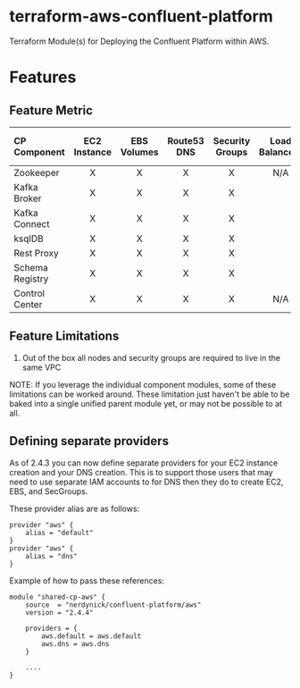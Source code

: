 # terraform-aws-confluent-platform

Terraform Module(s) for Deploying the Confluent Platform within AWS.

# Features

## Feature Metric

| CP Component    | EC2 Instance | EBS Volumes | Route53 DNS | Security Groups | Load Balancers | Multi AZ | Auto Scaling Groups | Multi Cluster |
|:--------------- |:------------:|:------------:|:-----------:|:---------------:|:--------------:|:--------:|:-------------------:|:-------------:|
| Zookeeper       | X            | X            | X           | X               | N/A            | X        | N/A                 | N/A           |
| Kafka Broker    | X            | X            | X           | X               |                | X        | N/A                 | N/A           |
| Kafka Connect   | X            | X            | X           | X               |                | X        |                     |               |
| ksqlDB          | X            | X            | X           | X               |                | X        |                     |               |
| Rest Proxy      | X            | X            | X           | X               |                | X        |                     | N/A           |
| Schema Registry | X            | X            | X           | X               |                | X        | N/A                 | N/A           |
| Control Center  | X            | X            | X           | X               | N/A            | X        | N/A                 | N/A           |

## Feature Limitations

1. Out of the box all nodes and security groups are required to live in the same VPC

NOTE: If you leverage the individual component modules, some of these limitations can be worked around.
These limitation just haven't be able to be baked into a single unified parent module yet, or may not be possible to at all.

## Defining separate providers

As of 2.4.3 you can now define separate providers for your EC2 instance creation and your DNS creation. 
This is to support those users that may need to use separate IAM accounts to for DNS then they do to create EC2, EBS, and SecGroups.

These provider alias are as follows:

```
provider "aws" {
    alias = "default"
}
provider "aws" {
    alias = "dns"
}
```

Example of how to pass these references:

```
module "shared-cp-aws" {
    source  = "nerdynick/confluent-platform/aws"
    version = "2.4.4"
    
    providers = {
        aws.default = aws.default
        aws.dns = aws.dns
    }
    
    ....
}
```